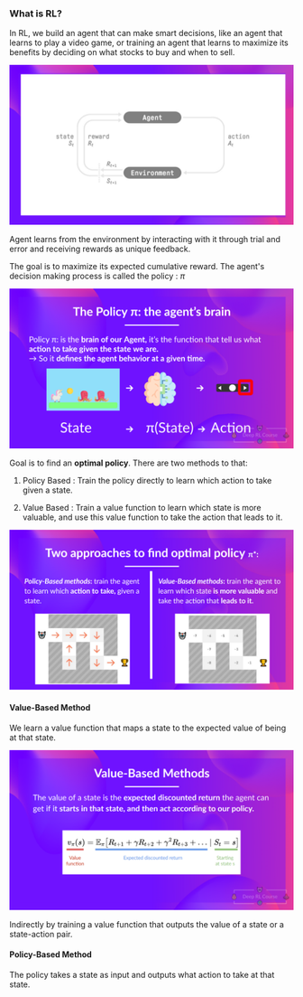 ### **What is RL?**

In RL, we build an agent that can make smart decisions, like an agent that learns to play a video game, or training an agent that learns to maximize its benefits by deciding on what stocks to buy and when to sell.


![alt text](rl-process.png)

Agent learns from the environment by interacting with it through trial and error and receiving rewards as unique feedback.

The goal is to maximize its expected cumulative reward. The agent's decision making process is called the policy : $\pi$

![alt text](policy.png)

Goal is to find an **optimal policy**. There are two methods to that:

1. Policy Based : Train the policy directly to learn which action to take given a state.

2. Value Based : Train a value function to learn which state is more valuable, and use this value function to take the action that leads to it.


![alt text](two-approaches.png)

#### **Value-Based Method**

We learn a value function that maps a state to the expected value of being at that state.

![alt text](vbm-1.png)

Indirectly by training a value function that outputs the value of a state or a state-action pair.

#### **Policy-Based Method**

The policy takes a state as input and outputs what action to take at that state. 